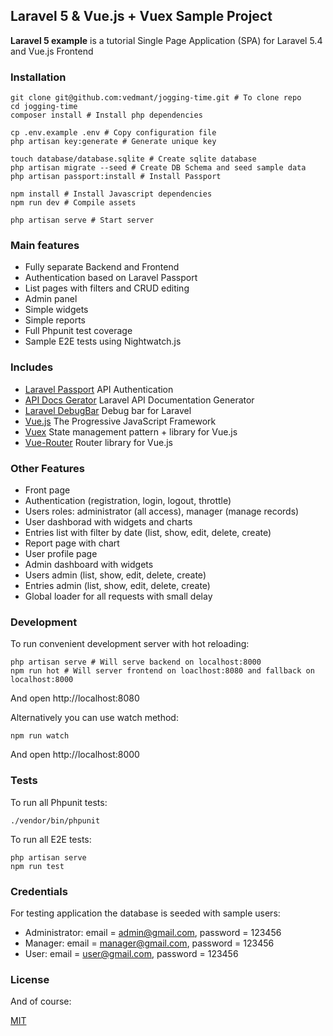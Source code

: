 ## Laravel 5 & Vue.js + Vuex Sample Project ##

**Laravel 5 example** is a tutorial Single Page Application (SPA) for Laravel 5.4 and Vue.js Frontend

### Installation ###

```
git clone git@github.com:vedmant/jogging-time.git # To clone repo
cd jogging-time 
composer install # Install php dependencies

cp .env.example .env # Copy configuration file
php artisan key:generate # Generate unique key

touch database/database.sqlite # Create sqlite database
php artisan migrate --seed # Create DB Schema and seed sample data
php artisan passport:install # Install Passport

npm install # Install Javascript dependencies
npm run dev # Compile assets

php artisan serve # Start server
```

### Main features ###
* Fully separate Backend and Frontend
* Authentication based on Laravel Passport
* List pages with filters and CRUD editing
* Admin panel
* Simple widgets
* Simple reports
* Full Phpunit test coverage
* Sample E2E tests using Nightwatch.js


### Includes ###

* [Laravel Passport](https://laravel.com/docs/5.4/passport) API Authentication
* [API Docs Gerator](https://github.com/mpociot/laravel-apidoc-generator) Laravel API Documentation Generator
* [Laravel DebugBar](https://github.com/barryvdh/laravel-debugbar) Debug bar for Laravel
* [Vue.js](https://vuejs.org/) The Progressive JavaScript Framework
* [Vuex](https://vuex.vuejs.org/en/intro.html) State management pattern + library for Vue.js
* [Vue-Router](https://router.vuejs.org/en/) Router library for Vue.js


### Other Features ###

* Front page
* Authentication (registration, login, logout, throttle)
* Users roles: administrator (all access), manager (manage records)
* User dashborad with widgets and charts
* Entries list with filter by date (list, show, edit, delete, create)
* Report page with chart
* User profile page
* Admin dashboard with widgets
* Users admin (list, show, edit, delete, create)
* Entries admin (list, show, edit, delete, create)
* Global loader for all requests with small delay


### Development ###

To run convenient development server with hot reloading:

```
php artisan serve # Will serve backend on localhost:8000
npm run hot # Will server frontend on loaclhost:8080 and fallback on localhost:8000
```

And open http://localhost:8080

Alternatively you can use watch method:

```
npm run watch
```

And open http://localhost:8000


### Tests ###

To run all Phpunit tests:

```
./vendor/bin/phpunit 
```

To run all E2E tests:

```
php artisan serve
npm run test
```


### Credentials ###

For testing application the database is seeded with sample users:

* Administrator: email = admin@gmail.com, password = 123456
* Manager: email = manager@gmail.com, password = 123456
* User: email = user@gmail.com, password = 123456


### License ###

And of course:

[MIT](LICENSE.md)

